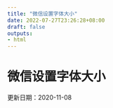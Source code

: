 ```yaml
---
title: "微信设置字体大小"
date: 2022-07-27T23:26:28+08:00
draft: false
outputs:
- html
---
```


# 微信设置字体大小

更新日期：2020-11-08
